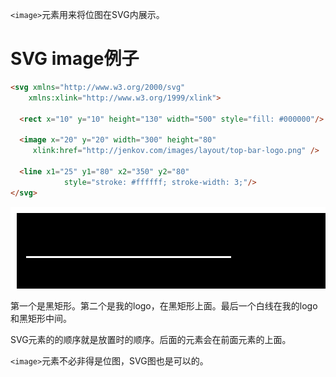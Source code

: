 `<image>`元素用来将位图在SVG内展示。

# SVG image例子

```HTML
<svg xmlns="http://www.w3.org/2000/svg"
    xmlns:xlink="http://www.w3.org/1999/xlink">

  <rect x="10" y="10" height="130" width="500" style="fill: #000000"/>

  <image x="20" y="20" width="300" height="80"
     xlink:href="http://jenkov.com/images/layout/top-bar-logo.png" />

  <line x1="25" y1="80" x2="350" y2="80"
            style="stroke: #ffffff; stroke-width: 3;"/>
</svg>
```

![](./image2/21-1.svg)

第一个是黑矩形。第二个是我的logo，在黑矩形上面。最后一个白线在我的logo和黑矩形中间。

SVG元素的的顺序就是放置时的顺序。后面的元素会在前面元素的上面。

`<image>`元素不必非得是位图，SVG图也是可以的。



